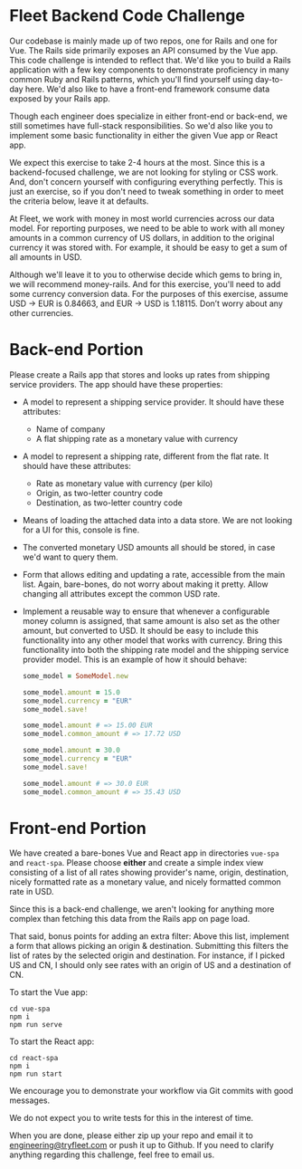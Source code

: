 # Fleet Backend Code Challenge

Our codebase is mainly made up of two repos, one for Rails and one for Vue. The Rails side primarily exposes an API consumed by the Vue app. This code challenge is intended to reflect that. We'd like you to build a Rails application with a few key components to demonstrate proficiency in many common Ruby and Rails patterns, which you'll find yourself using day-to-day here. We'd also like to have a front-end framework consume data exposed by your Rails app.

Though each engineer does specialize in either front-end or back-end, we still sometimes have full-stack responsibilities. So we'd also like you to implement some basic functionality in either the given Vue app or React app.

We expect this exercise to take 2-4 hours at the most. Since this is a backend-focused challenge, we are not looking for styling or CSS work. And, don't concern yourself with configuring everything perfectly. This is just an exercise, so if you don't need to tweak something in order to meet the criteria below, leave it at defaults.

At Fleet, we work with money in most world currencies across our data model. For reporting purposes, we need to be able to work with all money amounts in a common currency of US dollars, in addition to the original currency it was stored with. For example, it should be easy to get a sum of all amounts in USD.

Although we'll leave it to you to otherwise decide which gems to bring in, we will recommend money-rails. And for this exercise, you'll need to add some currency conversion data. For the purposes of this exercise, assume USD -> EUR is 0.84663, and EUR -> USD is 1.18115. Don’t worry about any other currencies.

# Back-end Portion

Please create a Rails app that stores and looks up rates from shipping service providers. The app should have these properties:

* A model to represent a shipping service provider. It should have these attributes:
  * Name of company
  * A flat shipping rate as a monetary value with currency

* A model to represent a shipping rate, different from the flat rate. It should have these attributes:
  * Rate as monetary value with currency (per kilo)
  * Origin, as two-letter country code
  * Destination, as two-letter country code

* Means of loading the attached data into a data store. We are not looking for a UI for this, console is fine.
* The converted monetary USD amounts all should be stored, in case we'd want to query them.
* Form that allows editing and updating a rate, accessible from the main list. Again, bare-bones, do not worry about making it pretty.  Allow changing all attributes except the common USD rate.
* Implement a reusable way to ensure that whenever a configurable money column is assigned, that same amount is also set as the other amount, but converted to USD. It should be easy to include this functionality into any other model that works with currency. Bring this functionality into both the shipping rate model and the shipping service provider model. This is an example of how it should behave:

  ```ruby
  some_model = SomeModel.new

  some_model.amount = 15.0
  some_model.currency = "EUR"
  some_model.save!

  some_model.amount # => 15.00 EUR
  some_model.common_amount # => 17.72 USD

  some_model.amount = 30.0
  some_model.currency = "EUR"
  some_model.save!

  some_model.amount # => 30.0 EUR
  some_model.common_amount # => 35.43 USD
  ```

# Front-end Portion

We have created a bare-bones Vue and React app in directories `vue-spa` and `react-spa`. Please choose **either** and create a simple index view consisting of a list of all rates showing provider's name, origin, destination, nicely formatted rate as a monetary value, and nicely formatted common rate in USD.

Since this is a back-end challenge, we aren't looking for anything more complex than fetching this data from the Rails app on page load.

That said, bonus points for adding an extra filter: Above this list, implement a form that allows picking an origin & destination. Submitting this filters the list of rates by the selected origin and destination.  For instance, if I picked US and CN, I should only see rates with an origin of US and a destination of CN.

To start the Vue app:

```
cd vue-spa
npm i
npm run serve
```

To start the React app:

```
cd react-spa
npm i
npm run start
```

We encourage you to demonstrate your workflow via Git commits with good messages.

We do not expect you to write tests for this in the interest of time.

When you are done, please either zip up your repo and email it to engineering@tryfleet.com or push it up to Github. If you need to clarify anything regarding this challenge, feel free to email us.
